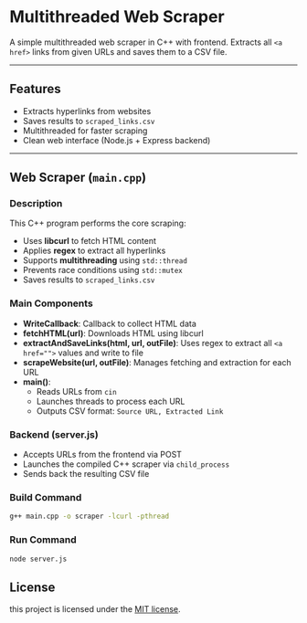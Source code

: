 # Multithreaded Web Scraper

A simple multithreaded web scraper in C++ with frontend. Extracts all `<a href>` links from given URLs and saves them to a CSV file.

---

## Features

- Extracts hyperlinks from websites
- Saves results to `scraped_links.csv`
- Multithreaded for faster scraping
- Clean web interface (Node.js + Express backend)

---

## Web Scraper (`main.cpp`)

### Description

This C++ program performs the core scraping:

- Uses **libcurl** to fetch HTML content
- Applies **regex** to extract all hyperlinks
- Supports **multithreading** using `std::thread`
- Prevents race conditions using `std::mutex`
- Saves results to `scraped_links.csv`

### Main Components

- **WriteCallback**: Callback to collect HTML data
- **fetchHTML(url)**: Downloads HTML using libcurl
- **extractAndSaveLinks(html, url, outFile)**: Uses regex to extract all `<a href="">` values and write to file
- **scrapeWebsite(url, outFile)**: Manages fetching and extraction for each URL
- **main()**:
  - Reads URLs from `cin`
  - Launches threads to process each URL
  - Outputs CSV format: `Source URL, Extracted Link`

### Backend (server.js)
- Accepts URLs from the frontend via POST
- Launches the compiled C++ scraper via `child_process`
- Sends back the resulting CSV file

### Build Command

```bash
g++ main.cpp -o scraper -lcurl -pthread
```

### Run Command

```bash
node server.js
```

## License

this project is licensed under the [MIT license](LICENSE).